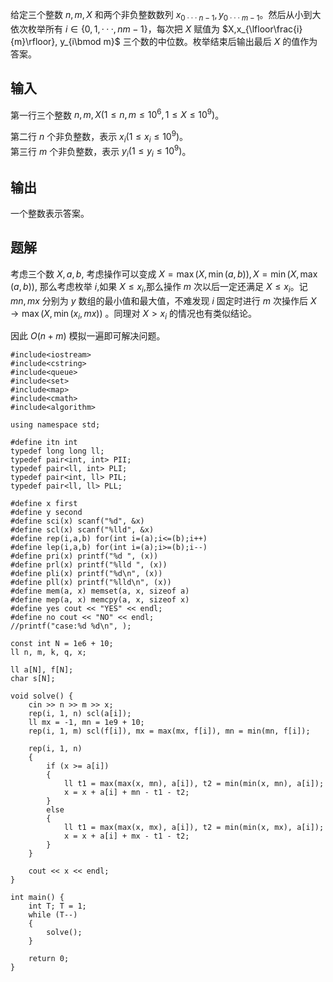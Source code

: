 给定三个整数 $n, m, X$ 和两个非负整数数列 $x_{0···n-1},y_{0···m-1}$。然后从小到大依次枚举所有 $i ∈ \{0, 1, · · · , nm − 1\}$，每次把 $X$ 赋值为 $X,x_{\lfloor\frac{i}{m}\rfloor}, y_{i\bmod m}$ 三个数的中位数。枚举结束后输出最后 $X$ 的值作为答案。

## 输入
第一行三个整数 $n, m, X(1\leq n,m\leq 10^6,1\leq X\leq 10^9)$。  
  
第二行 $n$ 个非负整数，表示 $x_i(1\leq x_i\leq 10^9)$。  
第三行 $m$ 个非负整数，表示 $y_i(1\leq y_i\leq 10^9)$。

## 输出
一个整数表示答案。

## 题解
考虑三个数 $X,a,b$, 考虑操作可以变成 $X=\max(X,\min(a,b)),X=\min(X,\max(a,b))$, 那么考虑枚举 $i$,如果 $X\leq x_i$,那么操作 $m$ 次以后一定还满足 $X\leq x_i$。记 $mn,mx$ 分别为 $y$ 数组的最小值和最大值，不难发现 $i$ 固定时进行 $m$ 次操作后 $X\to\max(X,\min(x_i,mx))$ 。同理对 $X>x_i$ 的情况也有类似结论。

 因此 $O(n+m)$ 模拟一遍即可解决问题。


```text
#include<iostream>
#include<cstring>
#include<queue>
#include<set>
#include<map>
#include<cmath>
#include<algorithm>

using namespace std;

#define itn int
typedef long long ll;
typedef pair<int, int> PII;
typedef pair<ll, int> PLI;
typedef pair<int, ll> PIL;
typedef pair<ll, ll> PLL;

#define x first
#define y second
#define sci(x) scanf("%d", &x)
#define scl(x) scanf("%lld", &x)
#define rep(i,a,b) for(int i=(a);i<=(b);i++)
#define lep(i,a,b) for(int i=(a);i>=(b);i--)
#define pri(x) printf("%d ", (x))
#define prl(x) printf("%lld ", (x))
#define pli(x) printf("%d\n", (x))
#define pll(x) printf("%lld\n", (x))
#define mem(a, x) memset(a, x, sizeof a)
#define mep(a, x) memcpy(a, x, sizeof x)
#define yes cout << "YES" << endl;
#define no cout << "NO" << endl;
//printf("case:%d %d\n", );

const int N = 1e6 + 10;
ll n, m, k, q, x;

ll a[N], f[N];
char s[N];

void solve() {
    cin >> n >> m >> x;
    rep(i, 1, n) scl(a[i]);
    ll mx = -1, mn = 1e9 + 10;
    rep(i, 1, m) scl(f[i]), mx = max(mx, f[i]), mn = min(mn, f[i]);

    rep(i, 1, n)
    {
        if (x >= a[i])
        {
            ll t1 = max(max(x, mn), a[i]), t2 = min(min(x, mn), a[i]);
            x = x + a[i] + mn - t1 - t2;
        }
        else
        {
            ll t1 = max(max(x, mx), a[i]), t2 = min(min(x, mx), a[i]);
            x = x + a[i] + mx - t1 - t2;
        }
    }

    cout << x << endl;
}

int main() {
    int T; T = 1;
    while (T--)
    {
        solve();
    }

    return 0;
}
```